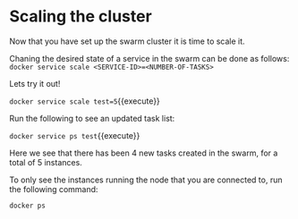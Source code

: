 # Scaling the cluster

Now that you have set up the swarm cluster it is time to scale it. 

Chaning the desired state of a service in the swarm can be done as follows:
`docker service scale <SERVICE-ID>=<NUMBER-OF-TASKS>`

Lets try it out!

`docker service scale test=5`{{execute}}

Run the following to see an updated task list:

`docker service ps test`{{execute}}

Here we see that there has been 4 new tasks created in the swarm, for a total of 5 instances.

To only see the instances running the node that you are connected to, run the following command:

`docker ps`
